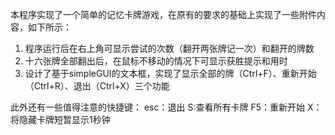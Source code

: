 本程序实现了一个简单的记忆卡牌游戏，在原有的要求的基础上实现了一些附件内容，如下所示：
1. 程序运行后在右上角可显示尝试的次数（翻开两张牌记一次）和翻开的牌数
2. 十六张牌全部翻出后，在鼠标不移动的情况下可显示获胜提示和用时
3. 设计了基于simpleGUI的文本框，实现了显示全部的牌（Ctrl+F）、重新开始（Ctrl+R）、退出（Ctrl+X）三个功能

此外还有一些值得注意的快捷键：
esc：退出
S:查看所有卡牌
F5：重新开始
X：将隐藏卡牌短暂显示1秒钟